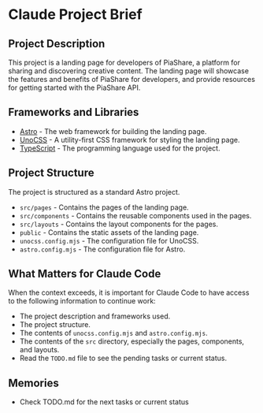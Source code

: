 # Claude Project Brief

## Project Description
This project is a landing page for developers of PiaShare, a platform for sharing and discovering creative content. The landing page will showcase the features and benefits of PiaShare for developers, and provide resources for getting started with the PiaShare API.

## Frameworks and Libraries
- [Astro](https://astro.build/) - The web framework for building the landing page.
- [UnoCSS](https://unocss.dev/) - A utility-first CSS framework for styling the landing page.
- [TypeScript](https://www.typescriptlang.org/) - The programming language used for the project.

## Project Structure
The project is structured as a standard Astro project.
- `src/pages` - Contains the pages of the landing page.
- `src/components` - Contains the reusable components used in the pages.
- `src/layouts` - Contains the layout components for the pages.
- `public` - Contains the static assets of the landing page.
- `unocss.config.mjs` - The configuration file for UnoCSS.
- `astro.config.mjs` - The configuration file for Astro.

## What Matters for Claude Code
When the context exceeds, it is important for Claude Code to have access to the following information to continue work:
- The project description and frameworks used.
- The project structure.
- The contents of `unocss.config.mjs` and `astro.config.mjs`.
- The contents of the `src` directory, especially the pages, components, and layouts.
- Read the `TODO.md` file to see the pending tasks or current status.

## Memories
- Check TODO.md for the next tasks or current status